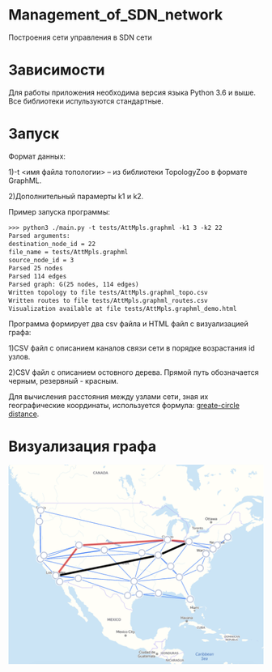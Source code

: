 # Management_of_SDN_network
Построения сети управления в SDN сети

# Зависимости
Для работы приложения необходима версия языка Python 3.6 и выше.
Все библиотеки испульзуются стандартные. 

# Запуск
Формат данных:

1)-t <имя файла топологии> – из библиотеки TopologyZoo в формате GraphML.

2)Дополнительный парамерты k1 и k2. 

Пример запуска программы:

```
>>> python3 ./main.py -t tests/AttMpls.graphml -k1 3 -k2 22
Parsed arguments:
destination_node_id = 22
file_name = tests/AttMpls.graphml
source_node_id = 3
Parsed 25 nodes
Parsed 114 edges
Parsed graph: G(25 nodes, 114 edges)
Written topology to file tests/AttMpls.graphml_topo.csv
Written routes to file tests/AttMpls.graphml_routes.csv
Visualization available at file tests/AttMpls.graphml_demo.html
```

Программа формирует два csv файла и HTML файл с визуализацией графа:

1)CSV файл с описанием каналов связи сети в порядке возрастания id узлов.

2)CSV файл с описанием остовного дерева.
Прямой путь обозначается черным, резервный - красным.

Для вычисления расстояния между узлами сети, зная их географические координаты, 
используется формула: 
[greate-circle distance](https://en.wikipedia.org/wiki/Great-circle_distance).

# Визуализация графа
![alt text](image/graph.png "www.topology-zoo.org, ATT North America")